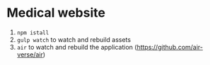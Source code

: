 Medical website
===============

1. `npm istall`
2. `gulp watch` to watch and rebuild assets
3. `air` to watch and rebuild the application (https://github.com/air-verse/air)

